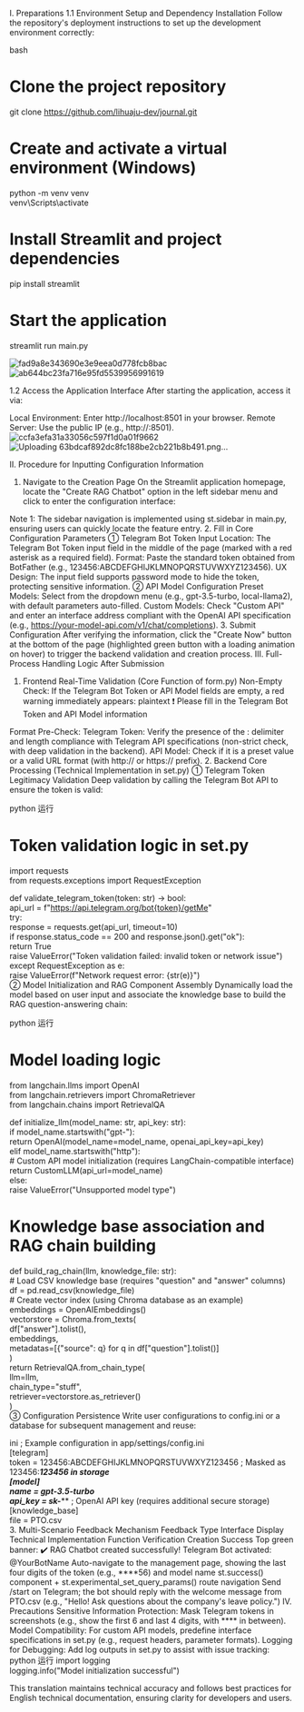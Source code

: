 I. Preparations
1.1 Environment Setup and Dependency Installation
Follow the repository's deployment instructions to set up the development environment correctly:

bash
# Clone the project repository  
git clone https://github.com/lihuaju-dev/journal.git  

# Create and activate a virtual environment (Windows)  
python -m venv venv  
venv\Scripts\activate  

# Install Streamlit and project dependencies  
pip install streamlit  

# Start the application  
streamlit run main.py  

![fad9a8e343690e3e9eea0d778fcb8bac](https://github.com/user-attachments/assets/debb01b1-10e6-49aa-b3bc-069c9fcf838d)
![ab644bc23fa716e95fd5539956991619](https://github.com/user-attachments/assets/9cf7e9ca-ca89-46be-aec9-9f6e3e9cdafa)

1.2 Access the Application Interface
After starting the application, access it via:

Local Environment: Enter http://localhost:8501 in your browser.
Remote Server: Use the public IP (e.g., http://<ServerIP>:8501).
![ccfa3efa31a33056c597f1d0a01f9662](https://github.com/user-attachments/assets/b8bd3bf1-83db-4d51-9839-41681ecce2b3)
![Uploading 63bdcaf892dc8fc188be2cb221b8b491.png…]()

II. Procedure for Inputting Configuration Information
1. Navigate to the Creation Page
On the Streamlit application homepage, locate the "Create RAG Chatbot" option in the left sidebar menu and click to enter the configuration interface:


Note 1: The sidebar navigation is implemented using st.sidebar in main.py, ensuring users can quickly locate the feature entry.
2. Fill in Core Configuration Parameters
① Telegram Bot Token Input
Location: The Telegram Bot Token input field in the middle of the page (marked with a red asterisk as a required field).
Format: Paste the standard token obtained from BotFather (e.g., 123456:ABCDEFGHIJKLMNOPQRSTUVWXYZ123456).
UX Design: The input field supports password mode to hide the token, protecting sensitive information.
② API Model Configuration
Preset Models: Select from the dropdown menu (e.g., gpt-3.5-turbo, local-llama2), with default parameters auto-filled.
Custom Models: Check "Custom API" and enter an interface address compliant with the OpenAI API specification (e.g., https://your-model-api.com/v1/chat/completions).
3. Submit Configuration
After verifying the information, click the "Create Now" button at the bottom of the page (highlighted green button with a loading animation on hover) to trigger the backend validation and creation process.
III. Full-Process Handling Logic After Submission
1. Frontend Real-Time Validation (Core Function of form.py)
Non-Empty Check:
If the Telegram Bot Token or API Model fields are empty, a red warning immediately appears:
plaintext
❗ Please fill in the Telegram Bot Token and API Model information  

Format Pre-Check:
Telegram Token: Verify the presence of the : delimiter and length compliance with Telegram API specifications (non-strict check, with deep validation in the backend).
API Model: Check if it is a preset value or a valid URL format (with http:// or https:// prefix).
2. Backend Core Processing (Technical Implementation in set.py)
① Telegram Token Legitimacy Validation
Deep validation by calling the Telegram Bot API to ensure the token is valid:

python
运行
# Token validation logic in set.py  
import requests  
from requests.exceptions import RequestException  

def validate_telegram_token(token: str) -> bool:  
    api_url = f"https://api.telegram.org/bot{token}/getMe"  
    try:  
        response = requests.get(api_url, timeout=10)  
        if response.status_code == 200 and response.json().get("ok"):  
            return True  
        raise ValueError("Token validation failed: invalid token or network issue")  
    except RequestException as e:  
        raise ValueError(f"Network request error: {str(e)}")  
② Model Initialization and RAG Component Assembly
Dynamically load the model based on user input and associate the knowledge base to build the RAG question-answering chain:

python
运行
# Model loading logic  
from langchain.llms import OpenAI  
from langchain.retrievers import ChromaRetriever  
from langchain.chains import RetrievalQA  

def initialize_llm(model_name: str, api_key: str):  
    if model_name.startswith("gpt-"):  
        return OpenAI(model_name=model_name, openai_api_key=api_key)  
    elif model_name.startswith("http"):  
        # Custom API model initialization (requires LangChain-compatible interface)  
        return CustomLLM(api_url=model_name)  
    else:  
        raise ValueError("Unsupported model type")  

# Knowledge base association and RAG chain building  
def build_rag_chain(llm, knowledge_file: str):  
    # Load CSV knowledge base (requires "question" and "answer" columns)  
    df = pd.read_csv(knowledge_file)  
    # Create vector index (using Chroma database as an example)  
    embeddings = OpenAIEmbeddings()  
    vectorstore = Chroma.from_texts(  
        df["answer"].tolist(),  
        embeddings,  
        metadatas=[{"source": q} for q in df["question"].tolist()]  
    )  
    return RetrievalQA.from_chain_type(  
        llm=llm,  
        chain_type="stuff",  
        retriever=vectorstore.as_retriever()  
    )  
③ Configuration Persistence
Write user configurations to config.ini or a database for subsequent management and reuse:

ini
; Example configuration in app/settings/config.ini  
[telegram]  
token = 123456:ABCDEFGHIJKLMNOPQRSTUVWXYZ123456  ; Masked as 123456:*******123456 in storage  
[model]  
name = gpt-3.5-turbo  
api_key = sk-*********  ; OpenAI API key (requires additional secure storage)  
[knowledge_base]  
file = PTO.csv  
3. Multi-Scenario Feedback Mechanism
Feedback Type	Interface Display	Technical Implementation	Function Verification
Creation Success	Top green banner:
✔️ RAG Chatbot created successfully! Telegram Bot activated: @YourBotName
Auto-navigate to the management page, showing the last four digits of the token (e.g., ****56) and model name	st.success() component + st.experimental_set_query_params() route navigation	Send /start on Telegram; the bot should reply with the welcome message from PTO.csv (e.g., "Hello! Ask questions about the company's leave policy.")
IV. Precautions
Sensitive Information Protection:
Mask Telegram tokens in screenshots (e.g., show the first 6 and last 4 digits, with **** in between).
Model Compatibility:
For custom API models, predefine interface specifications in set.py (e.g., request headers, parameter formats).
Logging for Debugging:
Add log outputs in set.py to assist with issue tracking:
python
运行
import logging  
logging.info("Model initialization successful")  



This translation maintains technical accuracy and follows best practices for English technical documentation, ensuring clarity for developers and users.

